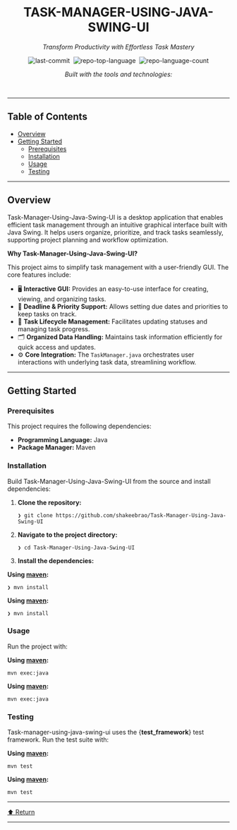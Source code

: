 <div class="border border-border rounded-lg bg-background p-6 shadow-sm"><div class="prose prose-sm md:prose-base lg:prose-lg max-w-none prose-headings:font-bold prose-a:text-blue-600" style="user-select: none;"><div id="top" class="">

<div align="center" class="text-center">
<h1>TASK-MANAGER-USING-JAVA-SWING-UI</h1>
<p><em>Transform Productivity with Effortless Task Mastery</em></p>

<img alt="last-commit" src="https://img.shields.io/github/last-commit/shakeebrao/Task-Manager-Using-Java-Swing-UI?style=flat&amp;logo=git&amp;logoColor=white&amp;color=0080ff" class="inline-block mx-1" style="margin: 0px 2px;">
<img alt="repo-top-language" src="https://img.shields.io/github/languages/top/shakeebrao/Task-Manager-Using-Java-Swing-UI?style=flat&amp;color=0080ff" class="inline-block mx-1" style="margin: 0px 2px;">
<img alt="repo-language-count" src="https://img.shields.io/github/languages/count/shakeebrao/Task-Manager-Using-Java-Swing-UI?style=flat&amp;color=0080ff" class="inline-block mx-1" style="margin: 0px 2px;">
<p><em>Built with the tools and technologies:</em></p>
</div>
<br>
<hr>
<h2>Table of Contents</h2>
<ul class="list-disc pl-4 my-0">
<li class="my-0"><a href="#overview">Overview</a></li>
<li class="my-0"><a href="#getting-started">Getting Started</a>
<ul class="list-disc pl-4 my-0">
<li class="my-0"><a href="#prerequisites">Prerequisites</a></li>
<li class="my-0"><a href="#installation">Installation</a></li>
<li class="my-0"><a href="#usage">Usage</a></li>
<li class="my-0"><a href="#testing">Testing</a></li>
</ul>
</li>
</ul>
<hr>
<h2>Overview</h2>
<p>Task-Manager-Using-Java-Swing-UI is a desktop application that enables efficient task management through an intuitive graphical interface built with Java Swing. It helps users organize, prioritize, and track tasks seamlessly, supporting project planning and workflow optimization.</p>
<p><strong>Why Task-Manager-Using-Java-Swing-UI?</strong></p>
<p>This project aims to simplify task management with a user-friendly GUI. The core features include:</p>
<ul class="list-disc pl-4 my-0">
<li class="my-0">🖥️ <strong>Interactive GUI:</strong> Provides an easy-to-use interface for creating, viewing, and organizing tasks.</li>
<li class="my-0">📅 <strong>Deadline &amp; Priority Support:</strong> Allows setting due dates and priorities to keep tasks on track.</li>
<li class="my-0">🔄 <strong>Task Lifecycle Management:</strong> Facilitates updating statuses and managing task progress.</li>
<li class="my-0">🗂️ <strong>Organized Data Handling:</strong> Maintains task information efficiently for quick access and updates.</li>
<li class="my-0">⚙️ <strong>Core Integration:</strong> The <code>TaskManager.java</code> orchestrates user interactions with underlying task data, streamlining workflow.</li>
</ul>
<hr>
<h2>Getting Started</h2>
<h3>Prerequisites</h3>
<p>This project requires the following dependencies:</p>
<ul class="list-disc pl-4 my-0">
<li class="my-0"><strong>Programming Language:</strong> Java</li>
<li class="my-0"><strong>Package Manager:</strong> Maven</li>
</ul>
<h3>Installation</h3>
<p>Build Task-Manager-Using-Java-Swing-UI from the source and install dependencies:</p>
<ol>
<li class="my-0">
<p><strong>Clone the repository:</strong></p>
<pre><code class="language-sh">❯ git clone https://github.com/shakeebrao/Task-Manager-Using-Java-Swing-UI
</code></pre>
</li>
<li class="my-0">
<p><strong>Navigate to the project directory:</strong></p>
<pre><code class="language-sh">❯ cd Task-Manager-Using-Java-Swing-UI
</code></pre>
</li>
<li class="my-0">
<p><strong>Install the dependencies:</strong></p>
</li>
</ol>
<p><strong>Using <a href="https://maven.apache.org/">maven</a>:</strong></p>
<pre><code class="language-sh">❯ mvn install
</code></pre>
<p><strong>Using <a href="https://maven.apache.org/">maven</a>:</strong></p>
<pre><code class="language-sh">❯ mvn install
</code></pre>
<h3>Usage</h3>
<p>Run the project with:</p>
<p><strong>Using <a href="https://maven.apache.org/">maven</a>:</strong></p>
<pre><code class="language-sh">mvn exec:java
</code></pre>
<p><strong>Using <a href="https://maven.apache.org/">maven</a>:</strong></p>
<pre><code class="language-sh">mvn exec:java
</code></pre>
<h3>Testing</h3>
<p>Task-manager-using-java-swing-ui uses the {<strong>test_framework</strong>} test framework. Run the test suite with:</p>
<p><strong>Using <a href="https://maven.apache.org/">maven</a>:</strong></p>
<pre><code class="language-sh">mvn test
</code></pre>
<p><strong>Using <a href="https://maven.apache.org/">maven</a>:</strong></p>
<pre><code class="language-sh">mvn test
</code></pre>
<hr>
<div align="left" class=""><a href="#top">⬆ Return</a></div>
<hr></div></div></div>
